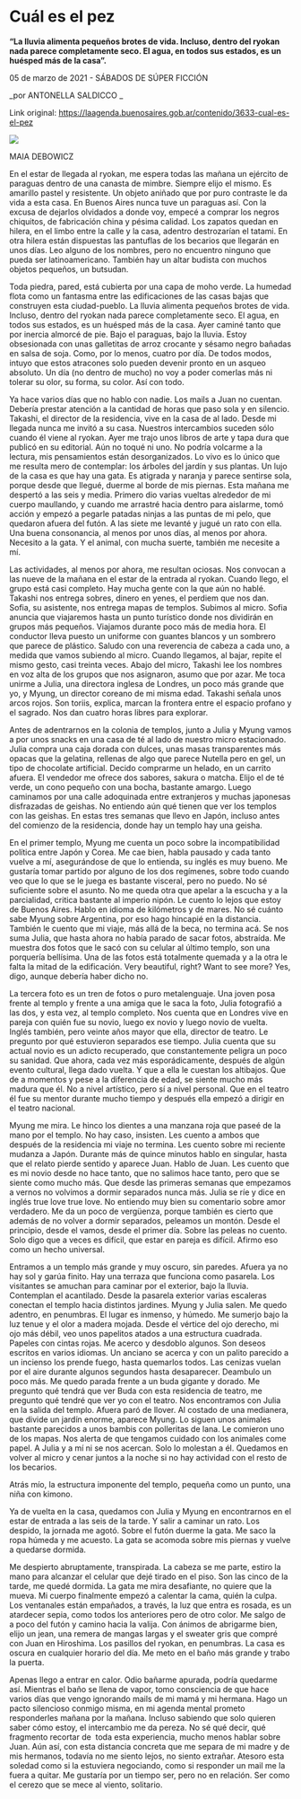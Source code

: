 # Cuál es el pez

**“La lluvia alimenta pequeños brotes de vida. Incluso, dentro del ryokan nada parece completamente seco. El agua, en todos sus estados, es un huésped más de la casa”.**

05 de marzo de 2021 - SÁBADOS DE SÚPER FICCIÓN

_por ANTONELLA SALDICCO _

Link original: https://laagenda.buenosaires.gob.ar/contenido/3633-cual-es-el-pez



![](https://cdn.flowlikemusic.com/files/images/36492/97464ed9-447b-4ce7-b196-4ae828f0041c.jpg)




MAIA DEBOWICZ




En el estar de llegada al ryokan, me espera todas las mañana un ejército de paraguas dentro de una canasta de mimbre. Siempre elijo el mismo. Es amarillo pastel y resistente. Un objeto aniñado que por puro contraste le da vida a esta casa. En Buenos Aires nunca tuve un paraguas así. Con la excusa de dejarlos olvidados a donde voy, empecé a comprar los negros chiquitos, de fabricación china y pésima calidad. Los zapatos quedan en hilera, en el limbo entre la calle y la casa, adentro destrozarían el tatami. En otra hilera están dispuestas las pantuflas de los becarios que llegarán en unos días. Leo alguno de los nombres, pero no encuentro ninguno que pueda ser latinoamericano. También hay un altar budista con muchos objetos pequeños, un butsudan.




Toda piedra, pared, está cubierta por una capa de moho verde. La humedad flota como un fantasma entre las edificaciones de las casas bajas que construyen esta ciudad-pueblo. La lluvia alimenta pequeños brotes de vida. Incluso, dentro del ryokan nada parece completamente seco. El agua, en todos sus estados, es un huésped más de la casa. Ayer caminé tanto que por inercia almorcé de pie. Bajo el paraguas, bajo la lluvia. Estoy obsesionada con unas galletitas de arroz crocante y sésamo negro bañadas en salsa de soja. Como, por lo menos, cuatro por día. De todos modos, intuyo que estos atracones solo pueden devenir pronto en un asqueo absoluto. Un día (no dentro de mucho) no voy a poder comerlas más ni tolerar su olor, su forma, su color. Así con todo.




Ya hace varios días que no hablo con nadie. Los mails a Juan no cuentan. Debería prestar atención a la cantidad de horas que paso sola y en silencio. Takashi, el director de la residencia, vive en la casa de al lado. Desde mi llegada nunca me invitó a su casa. Nuestros intercambios suceden sólo cuando él viene al ryokan. Ayer me trajo unos libros de arte y tapa dura que publicó en su editorial. Aún no toqué ni uno. No podría volcarme a la lectura, mis pensamientos están desorganizados. Lo vivo es lo único que me resulta mero de contemplar: los árboles del jardín y sus plantas. Un lujo de la casa es que hay una gata. Es atigrada y naranja y parece sentirse sola, porque desde que llegué, duerme al borde de mis piernas. Esta mañana me despertó a las seis y media. Primero dio varias vueltas alrededor de mi cuerpo maullando, y cuando me arrastré hacia dentro para aislarme, tomó acción y empezó a pegarle patadas ninjas a las puntas de mi pelo, que quedaron afuera del futón. A las siete me levanté y jugué un rato con ella. Una buena consonancia, al menos por unos días, al menos por ahora. Necesito a la gata. Y el animal, con mucha suerte, también me necesite a mí.




Las actividades, al menos por ahora, me resultan ociosas. Nos convocan a las nueve de la mañana en el estar de la entrada al ryokan. Cuando llego, el grupo está casi completo. Hay mucha gente con la que aún no hablé. Takashi nos entrega sobres, dinero en yenes, el perdiem que nos dan. Sofia, su asistente, nos entrega mapas de templos. Subimos al micro. Sofia anuncia que viajaremos hasta un punto turístico donde nos dividirán en grupos más pequeños. Viajamos durante poco más de media hora. El conductor lleva puesto un uniforme con guantes blancos y un sombrero que parece de plástico. Saludo con una reverencia de cabeza a cada uno, a medida que vamos subiendo al micro. Cuando llegamos, al bajar, repite el mismo gesto, casi treinta veces. Abajo del micro, Takashi lee los nombres en voz alta de los grupos que nos asignaron, asumo que por azar. Me toca unirme a Julia, una directora inglesa de Londres, un poco más grande que yo, y Myung, un director coreano de mi misma edad. Takashi señala unos arcos rojos. Son toriis, explica, marcan la frontera entre el espacio profano y el sagrado. Nos dan cuatro horas libres para explorar.




Antes de adentrarnos en la colonia de templos, junto a Julia y Myung vamos a por unos snacks en una casa de té al lado de nuestro micro estacionado. Julia compra una caja dorada con dulces, unas masas transparentes más opacas que la gelatina, rellenas de algo que parece Nutella pero en gel, un tipo de chocolate artificial. Decido comprarme un helado, en un carrito afuera. El vendedor me ofrece dos sabores, sakura o matcha. Elijo el de té verde, un cono pequeño con una bocha, bastante amargo. Luego caminamos por una calle adoquinada entre extranjeros y muchas japonesas disfrazadas de geishas. No entiendo aún qué tienen que ver los templos con las geishas. En estas tres semanas que llevo en Japón, incluso antes del comienzo de la residencia, donde hay un templo hay una geisha.




En el primer templo, Myung me cuenta un poco sobre la incompatibilidad política entre Japón y Corea. Me cae bien, habla pausado y cada tanto vuelve a mí, asegurándose de que lo entienda, su inglés es muy bueno. Me gustaría tomar partido por alguno de los dos regímenes, sobre todo cuando veo que lo que se le juega es bastante visceral, pero no puedo. No sé suficiente sobre el asunto. No me queda otra que apelar a la escucha y a la parcialidad, critica bastante al imperio nipón. Le cuento lo lejos que estoy de Buenos Aires. Hablo en idioma de kilómetros y de mares. No sé cuánto sabe Myung sobre Argentina, por eso hago hincapié en la distancia. También le cuento que mi viaje, más allá de la beca, no termina acá. Se nos suma Julia, que hasta ahora no había parado de sacar fotos, abstraída. Me muestra dos fotos que le sacó con su celular al último templo, son una porquería bellísima. Una de las fotos está totalmente quemada y a la otra le falta la mitad de la edificación. Very beautiful, right? Want to see more? Yes, digo, aunque debería haber dicho no.




La tercera foto es un tren de fotos o puro metalenguaje. Una joven posa frente al templo y frente a una amiga que le saca la foto, Julia fotografió a las dos, y esta vez, al templo completo. Nos cuenta que en Londres vive en pareja con quién fue su novio, luego ex novio y luego novio de vuelta. Inglés también, pero veinte años mayor que ella, director de teatro. Le pregunto por qué estuvieron separados ese tiempo. Julia cuenta que su actual novio es un adicto recuperado, que constantemente peligra un poco su sanidad. Que ahora, cada vez más esporádicamente, después de algún evento cultural, llega dado vuelta. Y que a ella le cuestan los altibajos. Que de a momentos y pese a la diferencia de edad, se siente mucho más madura que él. No a nivel artístico, pero sí a nivel personal. Que en el teatro él fue su mentor durante mucho tiempo y después ella empezó a dirigir en el teatro nacional.




Myung me mira. Le hinco los dientes a una manzana roja que paseé de la mano por el templo. No hay caso, insisten. Les cuento a ambos que después de la residencia mi viaje no termina. Les cuento sobre mi reciente mudanza a Japón. Durante más de quince minutos hablo en singular, hasta que el relato pierde sentido y aparece Juan. Hablo de Juan. Les cuento que es mi novio desde no hace tanto, que no salimos hace tanto, pero que se siente como mucho más. Que desde las primeras semanas que empezamos a vernos no volvimos a dormir separados nunca más. Julia se ríe y dice en inglés true love true love. No entiendo muy bien su comentario sobre amor verdadero. Me da un poco de vergüenza, porque también es cierto que además de no volver a dormir separados, peleamos un montón. Desde el principio, desde el vamos, desde el primer día. Sobre las peleas no cuento. Solo digo que a veces es difícil, que estar en pareja es difícil. Afirmo eso como un hecho universal.




Entramos a un templo más grande y muy oscuro, sin paredes. Afuera ya no hay sol y garúa finito. Hay una terraza que funciona como pasarela. Los visitantes se amuchan para caminar por el exterior, bajo la lluvia. Contemplan el acantilado. Desde la pasarela exterior varias escaleras conectan el templo hacia distintos jardines. Myung y Julia salen. Me quedo adentro, en penumbras. El lugar es inmenso, y húmedo. Me sumerjo bajo la luz tenue y el olor a madera mojada. Desde el vértice del ojo derecho, mi ojo más débil, veo unos papelitos atados a una estructura cuadrada. Papeles con cintas rojas. Me acerco y desdoblo algunos. Son deseos escritos en varios idiomas. Un anciano se acerca y con un palito parecido a un incienso los prende fuego, hasta quemarlos todos. Las cenizas vuelan por el aire durante algunos segundos hasta desaparecer. Deambulo un poco más. Me quedo parada frente a un buda gigante y dorado. Me pregunto qué tendrá que ver Buda con esta residencia de teatro, me pregunto qué tendré que ver yo con el teatro. Nos encontramos con Julia en la salida del templo. Afuera paró de llover. Al costado de una medianera, que divide un jardín enorme, aparece Myung. Lo siguen unos animales bastante parecidos a unos bambis con polleritas de lana. Le comieron uno de los mapas. Nos alerta de que tengamos cuidado con los animales come papel. A Julia y a mí ni se nos acercan. Solo lo molestan a él. Quedamos en volver al micro y cenar juntos a la noche si no hay actividad con el resto de los becarios.




Atrás mío, la estructura imponente del templo, pequeña como un punto, una niña con kimono.




Ya de vuelta en la casa, quedamos con Julia y Myung en encontrarnos en el estar de entrada a las seis de la tarde. Y salir a caminar un rato. Los despido, la jornada me agotó. Sobre el futón duerme la gata. Me saco la ropa húmeda y me acuesto. La gata se acomoda sobre mis piernas y vuelve a quedarse dormida.




Me despierto abruptamente, transpirada. La cabeza se me parte, estiro la mano para alcanzar el celular que dejé tirado en el piso. Son las cinco de la tarde, me quedé dormida. La gata me mira desafiante, no quiere que la mueva. Mi cuerpo finalmente empezó a calentar la cama, quién la culpa. Los ventanales están empañados, a través, la luz que entra es rosada, es un atardecer sepia, como todos los anteriores pero de otro color. Me salgo de a poco del futón y camino hacia la valija. Con ánimos de abrigarme bien, elijo un jean, una remera de mangas largas y el sweater gris que compré con Juan en Hiroshima. Los pasillos del ryokan, en penumbras. La casa es oscura en cualquier horario del día. Me meto en el baño más grande y trabo la puerta.




Apenas llego a entrar en calor. Odio bañarme apurada, podría quedarme así. Mientras el baño se llena de vapor, tomo consciencia de que hace varios días que vengo ignorando mails de mi mamá y mi hermana. Hago un pacto silencioso conmigo misma, en mi agenda mental prometo responderles mañana por la mañana. Incluso sabiendo que solo quieren saber cómo estoy, el intercambio me da pereza. No sé qué decir, qué fragmento recortar de  toda esta experiencia, mucho menos hablar sobre Juan. Aún así, con esta distancia concreta que me separa de mi madre y de mis hermanos, todavía no me siento lejos, no siento extrañar. Atesoro esta soledad como si la estuviera negociando, como si responder un mail me la fuera a quitar. Me gustaría por un tiempo ser, pero no en relación. Ser como el cerezo que se mece al viento, solitario.




